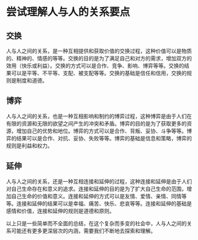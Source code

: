 # 尝试理解人与人的关系要点

## 交换

人与人之间的关系，是一种互相提供和获取价值的交换过程，这种价值可以是物质的、精神的、情感的等等。交换的目的是为了满足自己和对方的需求，增加双方的效用（快乐或利益）。交换的方式可以是合作、竞争、影响、博弈等等。交换的结果可以是平等、不平等、支配、被支配等等。交换的基础是信任和信用，交换的规则是制度和道德。

## 博弈

人与人之间的关系，也是一种互相影响和制约的博弈过程，这种博弈是由于人们在有限的资源和无限的欲望之间产生的冲突和矛盾。博弈的目的是为了获取更多的资源，增加自己的优势和地位。博弈的方式可以是合作、背叛、妥协、斗争等等。博弈的结果可以是合作、对抗、妥协、失败等等。博弈的基础是信息和策略，博弈的规则是利益和权力。

## 延伸

人与人之间的关系，还是一种互相连接和延伸的过程，这种连接和延伸是由于人们对自己生命存在和意义的追求。连接和延伸的目的是为了扩大自己生命的范围，增加自己生命的价值和意义。连接和延伸的方式可以是友情、爱情、亲情、同情等等。连接和延伸的结果可以是幸福、痛苦、快乐、悲哀等等。连接和延伸的基础是感情和价值，连接和延伸的规则是道德和原则。

以上只是一些简单而不全面的总结，在这个复杂而多变的社会中，人与人之间的关系可能还有更多更深层次的内涵，需要我们不断地去探索和理解。
